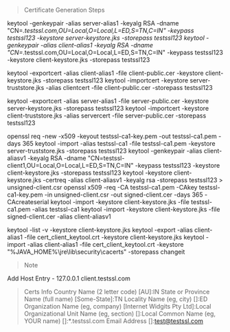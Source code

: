 >Certificate Generation Steps

keytool -genkeypair -alias server-alias1 -keyalg RSA -dname "CN=*.testssl.com,OU=Local,O=Local,L=ED,S=TN,C=IN" -keypass testssl123 -keystore server-keystore.jks -storepass testssl123
keytool -genkeypair -alias client-alias1 -keyalg RSA -dname "CN=*.testssl.com,OU=Local,O=Local,L=ED,S=TN,C=IN" -keypass testssl123 -keystore client-keystore.jks -storepass testssl123

keytool -exportcert -alias client-alias1 -file client-public.cer -keystore client-keystore.jks -storepass testssl123
keytool -importcert -keystore server-truststore.jks -alias clientcert -file client-public.cer -storepass testssl123

keytool -exportcert -alias server-alias1 -file server-public.cer -keystore server-keystore.jks -storepass testssl123
keytool -importcert -keystore client-truststore.jks -alias servercert -file server-public.cer -storepass testssl123


openssl req -new -x509 -keyout testssl-ca1-key.pem -out testssl-ca1.pem -days 365
keytool -import -alias testssl-ca1 -file testssl-ca1.pem -keystore server-truststore.jks -storepass testssl123
keytool -genkeypair -alias client-aliasv1 -keyalg RSA -dname "CN=testssl-client1,OU=Local,O=Local,L=ED,S=TN,C=IN" -keypass testssl123 -keystore client-keystore.jks -storepass testssl123
keytool -keystore client-keystore.jks -certreq -alias client-aliasv1 -keyalg rsa -storepass testssl123 > unsigned-client.csr
openssl x509 -req -CA testssl-ca1.pem -CAkey testssl-ca1-key.pem -in unsigned-client.csr -out signed-client.cer -days 365 -CAcreateserial
keytool -import -keystore client-keystore.jks -file testssl-ca1.pem -alias testssl-ca1 
keytool -import -keystore client-keystore.jks -file signed-client.cer -alias client-aliasv1

keytool -list -v -keystore client-keystore.jks
keytool -export -alias client-alias1 -file cert_client_keytool.crt -keystore client-keystore.jks
keytool -import -alias client-alias1 -file cert_client_keytool.crt  -keystore "%JAVA_HOME%\jre\lib\security\cacerts" -storepass changeit

>Note

Add Host Entry - 127.0.0.1 client.testssl.com

>Certs Info
Country Name (2 letter code) [AU]:IN
State or Province Name (full name) [Some-State]:TN
Locality Name (eg, city) []:ED
Organization Name (eg, company) [Internet Widgits Pty Ltd]:Local
Organizational Unit Name (eg, section) []:Local
Common Name (eg, YOUR name) []:*.testssl.com
Email Address []:test@testssl.com
